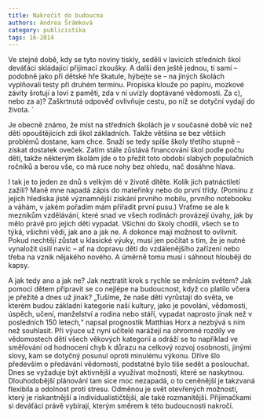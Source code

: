 ```yaml
---
title: Nakročit do budoucna
authors: Andrea Šrámková
category: publicistika
tags: 16-2014 
---
```


Ve stejné době, kdy se tyto noviny tiskly, seděli v lavicích středních škol deváťáci skládající přijímací zkoušky. A další den ještě jednou, ti samí – podobně jako při dětské hře škatule, hýbejte se – na jiných školách vyplňovali testy při druhém termínu. Propiska klouže po papíru, mozkové závity šrotují a loví z paměti, zda v ní uvízly doptávané vědomosti. Za c), nebo za a)? Zaškrtnutá odpověď ovlivňuje cestu, po níž se dotyční vydají do života. ´

Je obecně známo, že míst na středních školách je v současné době víc než dětí opouštějících zdi škol základních. Takže většina se bez větších problémů dostane, kam chce. Snaží se tedy spíše školy třetího stupně – získat dostatek oveček. Zatím stále zůstává financování škol podle počtu dětí, takže některým školám jde o to přežít toto období slabých populačních ročníků a berou vše, co má ruce nohy bez ohledu, nač dosáhne hlava. 

I tak je to jeden ze dnů s velkým dé v životě dítěte. Kolik jich patnáctiletí zažili? Maně mne napadá zápis do mateřinky nebo do první třídy. (Pominu z jejich hlediska jistě významnější získání prvního mobilu, prvního notebooku a váhám, v jakém pořadím mám přiřadit první pusu.) Vraťme se ale k mezníkům vzdělávání, které snad ve všech rodinách provázejí úvahy, jak by mělo právě pro jejich děti vypadat. Všichni do školy chodili, všech se to týká, všichni vědí, jak ano a jak ne. A dokonce mají možnost to ovlivnit. Pokud nechtějí zůstat u klasické výuky, musí jen počítat s tím, že je nutné vynaložit úsilí navíc – ať na dopravu dětí do vzdálenějšího zařízení nebo třeba na vznik nějakého nového. A úměrně tomu musí i sáhnout hlouběji do kapsy. 

A jak tedy ano a jak ne? Jak neztratit krok s rychle se měnícím světem? Jak pomoci dětem připravit se co nejlépe na budoucnost, když co platilo včera je přežité a dnes už jinak? „Tušíme, že naše děti vyrůstají do světa, ve kterém budou základní kategorie naší kultury, jako je povolání, vědomosti, úspěch, učení, manželství a rodina nebo stáří, vypadat naprosto jinak než v posledních 150 letech,“ napsal prognostik Matthias Horx a nezbývá s ním než souhlasit. Při výuce už nyní učitelé narážejí na ohromné rozdíly ve vědomostech dětí všech věkových kategorií a odráží se to například ve směřování od hodnocení chyb k důrazu na celkový rozvoj osobnosti, jinými slovy, kam se dotyčný posunul oproti minulému výkonu. Dříve šlo především o předávání vědomostí, podstatné bylo tiše sedět a poslouchat. Dnes se vyžaduje být aktivnější a využívat možnosti, které se naskytnou. Dlouhodobější plánování tam sice moc nezapadá, o to ceněnější je takzvaná flexibila a odolnost proti stresu. Odměnou je svět otevřených možností, který je riskantnější a individualističtější, ale také rozmanitější. Přijímačkami si deváťáci právě vybírají, kterým směrem k této budoucnosti nakročí.        
